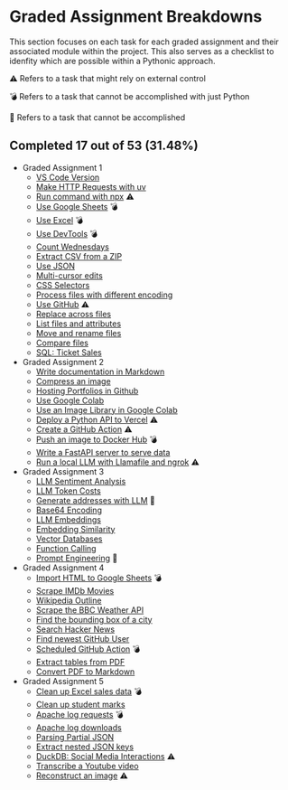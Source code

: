 
# Graded Assignment Breakdowns

This section focuses on each task for each graded assignment and their associated module within the project. This also serves as a checklist to idenfity which are possible within a Pythonic approach.

⚠️ Refers to a task that might rely on external control

💣 Refers to a task that cannot be accomplished with just Python

🚫 Refers to a task that cannot be accomplished

## Completed 17 out of 53 (31.48%)

- Graded Assignment 1
  - [VS Code Version](./vscode_info.py)
  - [Make HTTP Requests with uv](./uv_requests.py)
  - [Run command with npx](./npx_prettier.py) ⚠️
  - [Use Google Sheets](./google_sheets.py) 💣
  - [Use Excel](./excel.py) 💣
  - [Use DevTools](./chrome_devtools.py) 💣
  - [Count Wednesdays](./counting_days.py)
  - [Extract CSV from a ZIP](./zipfile_extract.py)
  - [Use JSON](./sort_json_values.py)
  - [Multi-cursor edits](./json_cleanup.py)
  - [CSS Selectors](./css_selectors.py)
  - [Process files with different encoding](./process_encoding.py)
  - [Use GitHub](./github_email.py) ⚠️
  - [Replace across files](./replace_across.py)
  - [List files and attributes](./sort_filter_file_attributes.py)
  - [Move and rename files](./move_rename.py)
  - [Compare files](./compare_files.py)
  - [SQL: Ticket Sales](./ticket_sales.py)
- Graded Assignment 2
  - [Write documentation in Markdown](./create_markdown.py)
  - [Compress an image](./compress_image.py)
  - [Hosting Portfolios in Github](./host_portfolio.py)
  - [Use Google Colab](./colab_key.py)
  - [Use an Image Library in Google Colab](./image_lightness.py)
  - [Deploy a Python API to Vercel](./vercel_api.py) ⚠️
  - [Create a GitHub Action](./github_action.py) ⚠️
  - [Push an image to Docker Hub](./docker_hub.py) 💣
  - [Write a FastAPI server to serve data](./fastapi_server.py)
  - [Run a local LLM with Llamafile and ngrok](./local_llm.py) ⚠️
- Graded Assignment 3
  - [LLM Sentiment Analysis](./sentiment_analysis.py)
  - [LLM Token Costs](./token_costs.py)
  - [Generate addresses with LLM](./generate_addresses.py) 🚫
  - [Base64 Encoding](./encode_image.py)
  - [LLM Embeddings](./llm_embeddings.py)
  - [Embedding Similarity](./cosine_similarity.py)
  - [Vector Databases](./vector_databses.py)
  - [Function Calling](./function_calling.py)
  - [Prompt Engineering](./prompt_engineering.py) 🚫
- Graded Assignment 4
  - [Import HTML to Google Sheets](./html_google.py) 💣
  - [Scrape IMDb Movies](./imdb_movies.py)
  - [Wikipedia Outline](./wikiepedia_outline.py)
  - [Scrape the BBC Weather API](./bbc_weather.py)
  - [Find the bounding box of a city](./bounding_box.py)
  - [Search Hacker News](./hacker_news.py)
  - [Find newest GitHub User](./newest_github_user.py)
  - [Scheduled GitHub Action](./github_actions.py) 💣
  - [Extract tables from PDF](./extract_tables.py)
  - [Convert PDF to Markdown](./pdf_to_markdown.py)
- Graded Assignment 5
  - [Clean up Excel sales data](./clean_sales.py) 💣
  - [Clean up student marks](./clean_student_marks.py)
  - [Apache log requests](./log_requests.py) 💣
  - [Apache log downloads](./log_request_downloads.py)
  - [Parsing Partial JSON](./parse_sales_data.py)
  - [Extract nested JSON keys](./large_json_extract.py)
  - [DuckDB: Social Media Interactions](./duckdb_interactions.py) ⚠️
  - [Transcribe a Youtube video](./yt_transcribe.py)
  - [Reconstruct an image](./jigsaw_image.py) ⚠️
